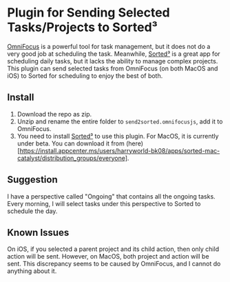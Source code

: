 # Plugin for Sending Selected Tasks/Projects to Sorted³

[OmniFocus](https://www.omnigroup.com/omnifocus/) is a powerful tool for task management, but it does not do a very good job at scheduling the task. Meanwhile, [Sorted³](https://staysorted.com) is a great app for scheduling daily tasks, but it lacks the ability to manage complex projects. This plugin can send selected tasks from OmniFocus (on both MacOS and iOS) to Sorted for scheduling to enjoy the best of both. 

## Install
1. Download the repo as zip. 
2. Unzip and rename the entire folder to `send2sorted.omnifocusjs`, add it to OmniFocus.
3. You need to install [Sorted³](https://staysorted.com) to use this plugin. For MacOS, it is currently under beta. You can download it from (here)[https://install.appcenter.ms/users/harryworld-bk08/apps/sorted-mac-catalyst/distribution_groups/everyone].

## Suggestion
I have a perspective called "Ongoing" that contains all the ongoing tasks. Every morning, I will select tasks under this perspective to Sorted to schedule the day. 

## Known Issues
On iOS, if you selected a parent project and its child action, then only child action will be sent. However, on MacOS, both project and action will be sent. This discrepancy seems to be caused by OmniFocus, and I cannot do anything about it. 
 